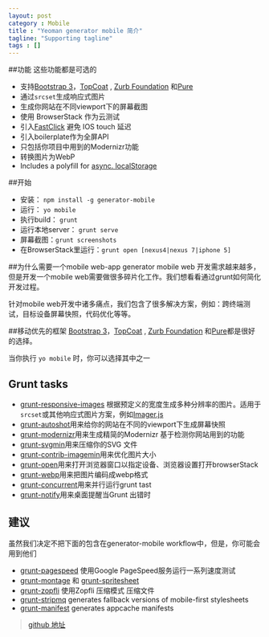 ```yaml
---
layout: post
category : Mobile
title : "Yeoman generator mobile 简介"
tagline: "Supporting tagline"
tags : []
---
```



##功能
这些功能都是可选的

- 支持[Bootstrap 3](http://getbootstrap.com/)，[TopCoat](http://topcoat.io/) , [Zurb Foundation](http://foundation.zurb.com/) 和[Pure](http://purecss.io/)
- 通过`srcset`生成响应式图片
- 生成你网站在不同viewport下的屏幕截图
- 使用 BrowserStack 作为云测试
- 引入[FastClick](https://github.com/ftlabs/fastclick) 避免 IOS touch 延迟
- 引入boilerplate作为全屏API
- 只包括你项目中用到的Modernizr功能
- 转换图片为WebP
- Includes a polyfill for [async. localStorage](https://github.com/slightlyoff/async-local-storage)

##开始

- 安装： `npm install -g generator-mobile`
- 运行： `yo mobile`
- 执行build： `grunt` 
- 运行本地server： `grunt serve`
- 屏幕截图：`grunt screenshots`
- 在BrowserStack里运行：`grunt open [nexus4|nexus 7|iphone 5]`

##为什么需要一个mobile web-app generator
mobile web 开发需求越来越多，但是开发一个mobile web需要做很多碎片化工作。我们想看看通过grunt如何简化开发过程。

针对mobile web开发中诸多痛点，我们包含了很多解决方案，例如：跨终端测试，目标设备屏幕快照，代码优化等等。

##移动优先的框架
[Bootstrap 3](http://getbootstrap.com/)，[TopCoat](http://topcoat.io/) , [Zurb Foundation](http://foundation.zurb.com/) 和[Pure](http://purecss.io/)都是很好的选择。

当你执行 `yo mobile` 时，你可以选择其中之一


## Grunt tasks
- [grunt-responsive-images](https://npmjs.org/package/grunt-responsive-images) 根据预定义的宽度生成多种分辨率的图片。适用于`srcset`或其他响应式图片方案，例如[Imager.js](https://github.com/BBC-News/Imager.js/)
- [grunt-autoshot](https://npmjs.org/package/grunt-autoshot)用来给你的网站在不同的viewport下生成屏幕快照
- [grunt-modernizr](https://npmjs.org/package/grunt-modernizr)用来生成精简的Modernizr 基于检测你网站用到的功能
- [grunt-svgmin](https://npmjs.org/package/grunt-svgmin)用来压缩你的SVG 文件
- [grunt-contrib-imagemin](https://npmjs.org/package/grunt-contrib-imagemin)用来优化图片大小
- [grunt-open](https://npmjs.org/package/grunt-open)用来打开浏览器窗口以指定设备、浏览器设置打开browserStack
- [grunt-webp](https://npmjs.org/package/grunt-webp)用来把图片编码成webp格式
- [grunt-concurrent](https://npmjs.org/package/grunt-concurrent)用来并行运行grunt tast
- [grunt-notify](https://npmjs.org/package/grunt-notify)用来桌面提醒当Grunt 出错时

## 建议
虽然我们决定不把下面的包含在generator-mobile workflow中，但是，你可能会用到他们

- [grunt-pagespeed](https://github.com/jrcryer/grunt-pagespeed) 使用Google PageSpeed服务运行一系列速度测试
- [grunt-montage](https://github.com/globaldev/grunt-montage) 和 [grunt-spritesheet](https://github.com/nicholasstephan/grunt-spritesheet) 
- [grunt-zopfli](https://github.com/mathiasbynens/grunt-zopfli) 使用Zopfli 压缩模式 压缩文件
- [grunt-stripmq](https://github.com/jtangelder/grunt-stripmq) generates fallback versions of mobile-first stylesheets
- [grunt-manifest](https://github.com/gunta/grunt-manifest) generates appcache manifests

> [github 地址](https://github.com/yeoman/generator-mobile) 